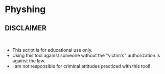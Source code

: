 <h1>Physhing</h1>

<h2>DISCLAIMER &#xFE0F</h2>
<br>
<ul><li>This script is for educational use only.
<li>Using this tool against someone without the "victim's" authorization is against the law.
<li>I am not responsible for criminal attitudes practiced with this tool!</ul>
